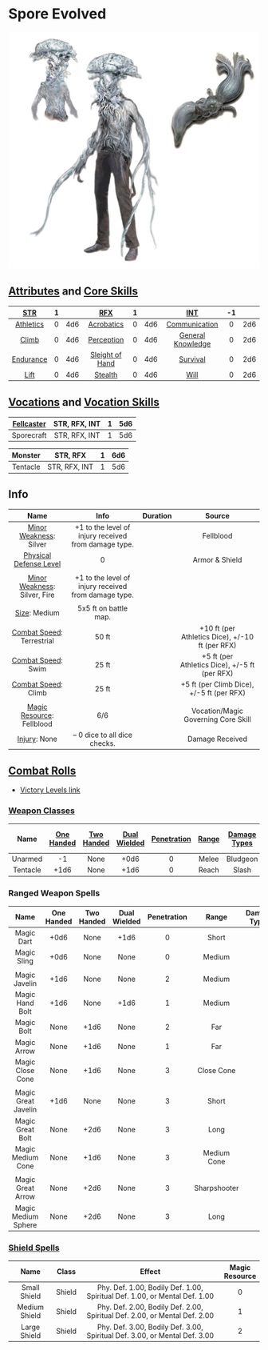 # Spore Evolved

![img](./SporeEvolved.png)

## [Attributes](./../../../../../CoreRules/GeneralRules/Attributes.md) and [Core Skills](./../../../../../CoreRules/GeneralRules/CoreSkills.md)

|  [STR](./../../../../../CoreRules/GeneralRules/Attributes.md#strength-str)  | 1 |    |         [RFX](./../../../../../CoreRules/GeneralRules/Attributes.md#reflex-rfx)         | 1 |    |        [INT](./../../../../../CoreRules/GeneralRules/Attributes.md#intelligence-int)        | -1 |    |
| :-----------------------------------------------------------------------: | :-: | :-: | :-----------------------------------------------------------------------------------: | :-: | :-: | :---------------------------------------------------------------------------------------: | :-: | :-: |
| [Athletics](./../../../../../CoreRules/GeneralRules/CoreSkills.md#athletics) | 0 | 4d6 |      [Acrobatics](./../../../../../CoreRules/GeneralRules/CoreSkills.md#acrobatics)      | 0 | 4d6 |     [Communication](./../../../../../CoreRules/GeneralRules/CoreSkills.md#communication)     | 0 | 2d6 |
|     [Climb](./../../../../../CoreRules/GeneralRules/CoreSkills.md#climb)     | 0 | 4d6 |      [Perception](./../../../../../CoreRules/GeneralRules/CoreSkills.md#perception)      | 0 | 4d6 | [General Knowledge](./../../../../../CoreRules/GeneralRules/CoreSkills.md#general-knowledge) | 0 | 2d6 |
| [Endurance](./../../../../../CoreRules/GeneralRules/CoreSkills.md#endurance) | 0 | 4d6 | [Sleight of Hand](./../../../../../CoreRules/GeneralRules/CoreSkills.md#sleight-of-hand) | 0 | 4d6 |          [Survival](./../../../../../CoreRules/GeneralRules/CoreSkills.md#survival)          | 0 | 2d6 |
|      [Lift](./../../../../../CoreRules/GeneralRules/CoreSkills.md#lift)      | 0 | 4d6 |         [Stealth](./../../../../../CoreRules/GeneralRules/CoreSkills.md#stealth)         | 0 | 4d6 |              [Will](./../../../../../CoreRules/GeneralRules/CoreSkills.md#will)              | 0 | 2d6 |

## [Vocations](./../../../../../CoreRules/GeneralRules/Vocations.md) and [Vocation Skills](./../../../../../CoreRules/GeneralRules/Vocations.md#vocation-skills)

| [Fellcaster](./../../../MagicSystems/Fellcraft/Fellcraft.md) | STR, RFX, INT | 1 | 5d6 |
| :-------------------------------------------------------: | :-----------: | :-: | :-: |
|                        Sporecraft                        | STR, RFX, INT | 1 | 5d6 |

| Monster |   STR, RFX   | 1 | 6d6 |
| :------: | :-----------: | :-: | :-: |
| Tentacle | STR, RFX, INT | 1 | 5d6 |

## Info

|                                                  Name                                                  |                          Info                          | Duration |                      Source                      |
| :-----------------------------------------------------------------------------------------------------: | :----------------------------------------------------: | :------: | :----------------------------------------------: |
|          [Minor Weakness](./../../../../../CoreRules/CombatRules/WeaknessAndResistance.md): Silver          | +1 to the level of injury received from damage type. |          |                    Fellblood                    |
| [Physical Defense Level](./../../../../../CoreRules/CombatRules/DefenseAndPenetration.md#physical-defense) |                           0                           |          |                  Armor & Shield                  |
|                                                                                                        |                                                        |          |                                                  |
|      [Minor Weakness](./../../../../../CoreRules/CombatRules/WeaknessAndResistance.md): Silver, Fire      | +1 to the level of injury received from damage type. |          |                                                  |
|                                                                                                        |                                                        |          |                                                  |
|                  [Size](./../../../../../CoreRules/CombatRules/BattleMap.md#size): Medium                  |                 5x5 ft on battle map.                 |          |                                                  |
|      [Combat Speed](./../../../../../CoreRules/CombatRules/CombatSpeed.md#combat-speeds): Terrestrial      |                         50 ft                         |          | +10 ft (per Athletics Dice), +/-10 ft (per RFX) |
|          [Combat Speed](./../../../../../CoreRules/CombatRules/CombatSpeed.md#combat-speeds): Swim          |                         25 ft                         |          |  +5 ft (per Athletics Dice), +/-5 ft (per RFX)  |
|         [Combat Speed](./../../../../../CoreRules/CombatRules/CombatSpeed.md#combat-speeds): Climb         |                         25 ft                         |          |    +5 ft (per Climb Dice), +/-5 ft (per RFX)    |
|                                                                                                        |                                                        |          |                                                  |
|            [Magic Resource](./../../../../../CoreRules/MagicRules/MagicResource.md): Fellblood            |                          6/6                          |          |       Vocation/Magic Governing Core Skill       |
|                      [Injury](./../../../../../CoreRules/CombatRules/Injury.md): None                      |             – 0 dice to all dice checks.             |          |                 Damage Received                 |

## [Combat Rolls](./../../../../../CoreRules/CombatRules/CombatRolls.md)

- [Victory Levels link](./../../../../../CoreRules/CombatRules/VictoryLevels.md)

### [Weapon Classes](./../../../../../CoreRules/CombatRules/WeaponClasses.md)

|   Name   | [One<br />Handed](./../../../../../CoreRules/CombatRules/WeaponClasses.md#one-handed) | [Two<br />Handed](./../../../../../CoreRules/CombatRules/WeaponClasses.md#two-handed) | [Dual<br />Wielded](./../../../../../CoreRules/CombatRules/WeaponClasses.md#dual-wielded) | [Penetration](./../../../../../CoreRules/CombatRules/DefenseAndPenetration.md#penetration) | [Range](./../../../../../CoreRules/CombatRules/Range.md) | [Damage<br />Types](./../../../../../CoreRules/CombatRules/DamageTypes.md) | [Engageable<br />Opponents](./../../../../../CoreRules/CombatRules/EngageableOpponents.md) | [Area Of<br />Effect](./../../../../../CoreRules/CombatRules/AreaOfEffect.md) | [Weapon<br />Resource](./../../../../../CoreRules/CombatRules/WeaponClasses.md#weapon-resources) |
| :------: | :--------------------------------------------------------------------------------: | :--------------------------------------------------------------------------------: | :------------------------------------------------------------------------------------: | :-------------------------------------------------------------------------------------: | :---------------------------------------------------: | :---------------------------------------------------------------------: | :-------------------------------------------------------------------------------------: | :------------------------------------------------------------------------: | :-------------------------------------------------------------------------------------------: |
| Unarmed |                                         -1                                         |                                        None                                        |                                          +0d6                                          |                                            0                                            |                         Melee                         |                                Bludgeon                                |                                          Rapid                                          |                                    None                                    |                                             None                                             |
| Tentacle |                                        +1d6                                        |                                        None                                        |                                          +1d6                                          |                                            0                                            |                         Reach                         |                                  Slash                                  |                                          Rapid                                          |                                    None                                    |                                             None                                             |

### Ranged Weapon Spells

|               Name               | One<br />Handed | Two<br />Handed | Dual<br />Wielded | Penetration |    Range    | Damage<br />Types | Engageable<br />Opponents | Area Of<br />Effect | Magic<br />Resource |
| :------------------------------: | :-------------: | :-------------: | :---------------: | :---------: | :----------: | :---------------: | :-----------------------: | :-----------------: | :-----------------: |
| Magic Dart |      +0d6      |      None      |       +1d6       |      0      |    Short    |                  |           Quick           |        None        |          0          |
|            Magic Sling            |      +0d6      |      None      |       None       |      0      |    Medium    |                  |         Standard         |        None        |          0          |
|                                  |                |                |                  |            |              |                  |                          |                    |                    |
|     Magic Javelin     |      +1d6      |      None      |       None       |      2      |    Medium    |                  |         Standard         |        None        |          1          |
|        Magic Hand Bolt        |      +1d6      |      None      |       +1d6       |      1      |    Medium    |                  |         Standard         |        None        |          1          |
|       Magic Bolt       |      None      |      +1d6      |       None       |      2      |     Far     |                  |          Loading          |        None        |          1          |
|          Magic Arrow          |      None      |      +1d6      |       None       |      1      |     Far     |                  |           Quick           |        None        |          1          |
|         Magic Close Cone         |      None      |      +1d6      |       None       |      3      |  Close Cone  |                  |             1             |  Cone Calculation  |          1          |
|                                  |                |                |                  |            |              |                  |                          |                    |                    |
|     Magic Great Javelin     |      +1d6      |      None      |       None       |      3      |    Short    |                  |         Standard         |        None        |          2          |
|       Magic Great Bolt       |      None      |      +2d6      |       None       |      3      |     Long     |                  |      Complex Loading      |        None        |          2          |
|         Magic Medium Cone         |      None      |      +1d6      |       None       |      3      | Medium Cone |                  |             1             |  Cone Calculation  |          2          |
|                                  |                |                |                  |            |              |                  |                          |                    |                    |
|          Magic Great Arrow          |      None      |      +2d6      |       None       |      3      | Sharpshooter |                  |         Standard         |        None        |          3          |
|        Magic Medium Sphere        |      None      |      +2d6      |       None       |      3      |     Long     |                  |             1             | Sphere Calculation |          3          |
### [Shield Spells](./../../../../../CoreRules/MagicRules/Spells.md#shield-spells)

|     Name     | Class |                                   Effect                                   | Magic<br />Resource |
| :-----------: | :----: | :-------------------------------------------------------------------------: | :-----------------: |
| Small Shield | Shield | Phy. Def. 1.00, Bodily Def. 1.00, Spiritual Def. 1.00, or Mental Def. 1.00 |          0          |
| Medium Shield | Shield | Phy. Def. 2.00, Bodily Def. 2.00, Spiritual Def. 2.00, or Mental Def. 2.00 |          1          |
| Large Shield | Shield | Phy. Def. 3.00, Bodily Def. 3.00, Spiritual Def. 3.00, or Mental Def. 3.00 |          2          |
